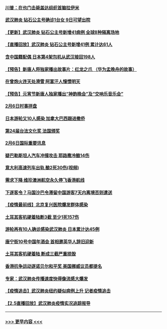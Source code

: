 #### [川普：在也门击毙盖达组织首脑拉伊米](../pages/prog202/a102771528.md?t=02071433) 
#### [武汉肺炎 钻石公主号确诊1台女 9日可望出院](../pages/prog202/a102771518.md?t=02071433) 
#### [【更新】武汉肺炎 钻石公主号新增41病例 全球8种隔离场地](../pages/prog202/a102770740.md?t=02071433) 
#### [【直播回放】武汉肺炎 钻石公主号新增41例 累计达61人](../pages/prog202/a102771486.md?t=02071433) 
#### [含中国籍配偶 日本第4架包机从武汉接回198人](../pages/prog202/a102771472.md?t=02071433) 
#### [【预告】新唐人将独家播出故事片：红龙之爪 （华为孟晚舟的故事）](../pages/prog202/a102767728.md?t=02071433) 
#### [在曾炮火连天处滑雪 阿富汗人憧憬明天](../pages/prog202/a102771290.md?t=02071433) 
#### [【预告】元宵节新唐人独家播出“神韵晚会”及“交响乐音乐会”](../pages/prog202/a102767674.md?t=02071433) 
#### [2月6日时事拼盘](../pages/prog202/a102771225.md?t=02071433) 
#### [日本游轮又10人感染 加拿大巴西跟进撤侨](../pages/prog202/a102771084.md?t=02071433) 
#### [第24届台法文化奖 法国颁奖](../pages/prog202/a102771032.md?t=02071433) 
#### [2月6日国际重要讯息](../pages/prog202/a102770794.md?t=02071433) 
#### [疑巴勒斯坦人汽车冲撞攻击 耶路撒冷酿14伤](../pages/prog202/a102770586.md?t=02071433) 
#### [意大利高速列车出轨 酿2死30伤(视频)](../pages/prog202/a102770762.md?t=02071433) 
#### [需求下降 维珍澳洲航空永久停飞香港航线](../pages/prog202/a102770751.md?t=02071433) 
#### [下逐客令？马国沙巴令滞留中国游客7天内离境否则遣送](../pages/prog202/a102770640.md?t=02071433) 
#### [【疫情最前线】北京复兴医院爆发群体感染](../pages/prog202/a102770602.md?t=02071433) 
#### [土耳其客机硬着陆断3截 至少1死157伤](../pages/prog202/a102770508.md?t=02071433) 
#### [游轮再有10人确诊感染武汉肺炎 日本累计达45例](../pages/prog202/a102770476.md?t=02071433) 
#### [唐宁街10号中国年酒会 首相邀英华人辞旧迎新](../pages/prog202/a102770458.md?t=02071433) 
#### [土耳其客机硬着陆 断成三截严重损毁](../pages/prog202/a102770239.md?t=02071433) 
#### [香港抗争运动逐诺贝尔和平奖 美国挪威议员都提名](../pages/prog202/a102770390.md?t=02071433) 
#### [专家：武汉肺炎传播速度快得像流感大爆发](../pages/prog202/a102770132.md?t=02071433) 
#### [【疫情追击】武汉肺炎纽约疑似病例上升 记者疫情追击](../pages/prog202/a102770000.md?t=02071433) 
#### [【2.5直播回放】武汉肺炎疫情实况追踪报导](../pages/prog202/a102769913.md?t=02071433) 

----
#### [ >>> 更早内容 <<< ](../indexes/prog202-earlier.md)
